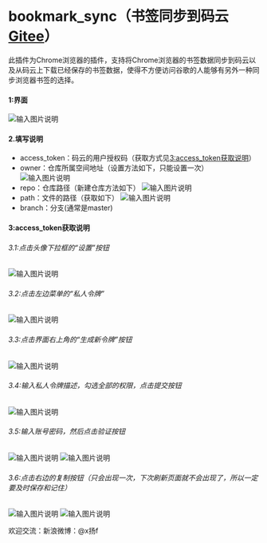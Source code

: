# bookmark_sync（书签同步到码云[Gitee](https://gitee.com/)）
此插件为Chrome浏览器的插件，支持将Chrome浏览器的书签数据同步到码云以及从码云上下载已经保存的书签数据，使得不方便访问谷歌的人能够有另外一种同步浏览器书签的选择。

#### 1:界面
![输入图片说明](https://images.gitee.com/uploads/images/2019/0808/103915_9cf93b07_4859264.png "屏幕截图.png")

#### 2.填写说明
* access_token：码云的用户授权码（获取方式见[3:access_token获取说明](#3access_token获取说明)）
* owner：仓库所属空间地址（设置方法如下，只能设置一次）
![输入图片说明](https://images.gitee.com/uploads/images/2019/0808/111658_15a42660_4859264.png "屏幕截图.png")
* repo：仓库路径（新建仓库方法如下）
![输入图片说明](https://images.gitee.com/uploads/images/2019/0808/111855_c71b934f_4859264.png "屏幕截图.png")
* path：文件的路径（获取如下）
![输入图片说明](https://images.gitee.com/uploads/images/2019/0808/111950_1f8806b3_4859264.png "屏幕截图.png")
* branch：分支(通常是master)


#### 3:access_token获取说明
###### 3.1:点击头像下拉框的“设置”按钮
![输入图片说明](https://images.gitee.com/uploads/images/2019/0808/104632_64161a1c_4859264.png "屏幕截图.png")
###### 3.2:点击左边菜单的“私人令牌”
![输入图片说明](https://images.gitee.com/uploads/images/2019/0808/104732_a3377c1d_4859264.png "屏幕截图.png")
###### 3.3:点击界面右上角的“生成新令牌”按钮
![输入图片说明](https://images.gitee.com/uploads/images/2019/0808/104805_3632f013_4859264.png "屏幕截图.png")
###### 3.4:输入私人令牌描述，勾选全部的权限，点击提交按钮
![输入图片说明](https://images.gitee.com/uploads/images/2019/0808/105041_f3c38794_4859264.png "屏幕截图.png")
###### 3.5:输入账号密码，然后点击验证按钮
![输入图片说明](https://images.gitee.com/uploads/images/2019/0808/105234_e9154306_4859264.png "屏幕截图.png")
![输入图片说明](https://images.gitee.com/uploads/images/2019/0808/105255_4e4cfd6d_4859264.png "屏幕截图.png")
###### 3.6:点击右边的复制按钮（只会出现一次，下次刷新页面就不会出现了，所以一定要及时保存和记住）
![输入图片说明](https://images.gitee.com/uploads/images/2019/0808/105523_b31fd892_4859264.png "屏幕截图.png")
![输入图片说明](https://images.gitee.com/uploads/images/2019/0808/105654_d57107d6_4859264.png "屏幕截图.png")

欢迎交流：新浪微博：@x扬f



